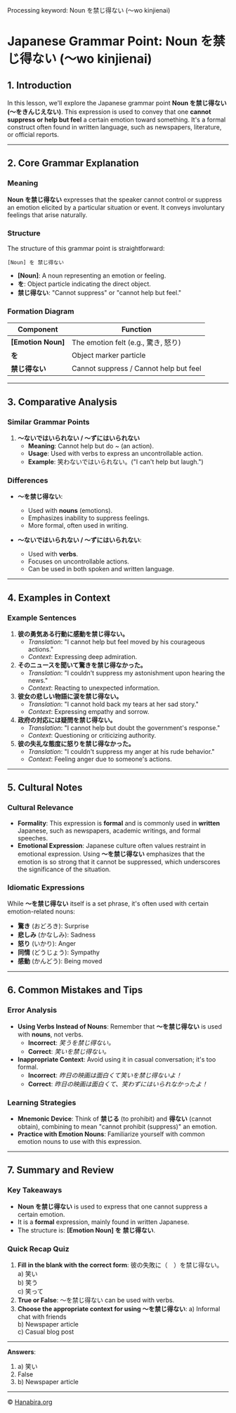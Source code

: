 Processing keyword: Noun を禁じ得ない (〜wo kinjienai)
# Japanese Grammar Point: Noun を禁じ得ない (〜wo kinjienai)

## 1. Introduction
In this lesson, we'll explore the Japanese grammar point **Noun を禁じ得ない (〜をきんじえない)**. This expression is used to convey that one **cannot suppress or help but feel** a certain emotion toward something. It's a formal construct often found in written language, such as newspapers, literature, or official reports.

---
## 2. Core Grammar Explanation
### Meaning
**Noun を禁じ得ない** expresses that the speaker cannot control or suppress an emotion elicited by a particular situation or event. It conveys involuntary feelings that arise naturally.
### Structure
The structure of this grammar point is straightforward:
```
[Noun] を 禁じ得ない
```
- **[Noun]**: A noun representing an emotion or feeling.
- **を**: Object particle indicating the direct object.
- **禁じ得ない**: "Cannot suppress" or "cannot help but feel."
### Formation Diagram
| Component           | Function                               |
|---------------------|----------------------------------------|
| **[Emotion Noun]**  | The emotion felt (e.g., 驚き, 怒り)     |
| **を**              | Object marker particle                 |
| **禁じ得ない**       | Cannot suppress / Cannot help but feel |
---
## 3. Comparative Analysis
### Similar Grammar Points
1. **〜ないではいられない / 〜ずにはいられない**
   - **Meaning**: Cannot help but do ~ (an action).
   - **Usage**: Used with verbs to express an uncontrollable action.
   - **Example**: 笑わないではいられない。("I can't help but laugh.")
### Differences
- **〜を禁じ得ない**:
  - Used with **nouns** (emotions).
  - Emphasizes inability to suppress feelings.
  - More formal, often used in writing.
  
- **〜ないではいられない / 〜ずにはいられない**:
  - Used with **verbs**.
  - Focuses on uncontrollable actions.
  - Can be used in both spoken and written language.
---
## 4. Examples in Context
### Example Sentences
1. **彼の勇気ある行動に感動を禁じ得ない。**
   - *Translation*: "I cannot help but feel moved by his courageous actions."
   - *Context*: Expressing deep admiration.
2. **そのニュースを聞いて驚きを禁じ得なかった。**
   - *Translation*: "I couldn't suppress my astonishment upon hearing the news."
   - *Context*: Reacting to unexpected information.
3. **彼女の悲しい物語に涙を禁じ得ない。**
   - *Translation*: "I cannot hold back my tears at her sad story."
   - *Context*: Expressing empathy and sorrow.
4. **政府の対応には疑問を禁じ得ない。**
   - *Translation*: "I cannot help but doubt the government's response."
   - *Context*: Questioning or criticizing authority.
5. **彼の失礼な態度に怒りを禁じ得なかった。**
   - *Translation*: "I couldn't suppress my anger at his rude behavior."
   - *Context*: Feeling anger due to someone's actions.
---
## 5. Cultural Notes
### Cultural Relevance
- **Formality**: This expression is **formal** and is commonly used in **written** Japanese, such as newspapers, academic writings, and formal speeches.
- **Emotional Expression**: Japanese culture often values restraint in emotional expression. Using **〜を禁じ得ない** emphasizes that the emotion is so strong that it cannot be suppressed, which underscores the significance of the situation.
### Idiomatic Expressions
While **〜を禁じ得ない** itself is a set phrase, it's often used with certain emotion-related nouns:
- **驚き** (おどろき): Surprise
- **悲しみ** (かなしみ): Sadness
- **怒り** (いかり): Anger
- **同情** (どうじょう): Sympathy
- **感動** (かんどう): Being moved
---
## 6. Common Mistakes and Tips
### Error Analysis
- **Using Verbs Instead of Nouns**: Remember that **〜を禁じ得ない** is used with **nouns**, not verbs.
  - **Incorrect**: *笑うを禁じ得ない。*
  - **Correct**: *笑いを禁じ得ない。*
- **Inappropriate Context**: Avoid using it in casual conversation; it's too formal.
  - **Incorrect**: *昨日の映画は面白くて笑いを禁じ得ないよ！*
  - **Correct**: *昨日の映画は面白くて、笑わずにはいられなかったよ！*
### Learning Strategies
- **Mnemonic Device**: Think of **禁じる** (to prohibit) and **得ない** (cannot obtain), combining to mean "cannot prohibit (suppress)" an emotion.
- **Practice with Emotion Nouns**: Familiarize yourself with common emotion nouns to use with this expression.
---
## 7. Summary and Review
### Key Takeaways
- **Noun を禁じ得ない** is used to express that one cannot suppress a certain emotion.
- It is a **formal** expression, mainly found in written Japanese.
- The structure is: **[Emotion Noun] を 禁じ得ない**.
### Quick Recap Quiz
1. **Fill in the blank with the correct form**:
   彼の失敗に（　）を禁じ得ない。
   a) 笑い  
   b) 笑う  
   c) 笑って
2. **True or False**: 〜を禁じ得ない can be used with verbs.
3. **Choose the appropriate context for using 〜を禁じ得ない**:
   a) Informal chat with friends  
   b) Newspaper article  
   c) Casual blog post
---
**Answers**:
1. a) 笑い  
2. False  
3. b) Newspaper article

---

© [Hanabira.org](https://hanabira.org)
